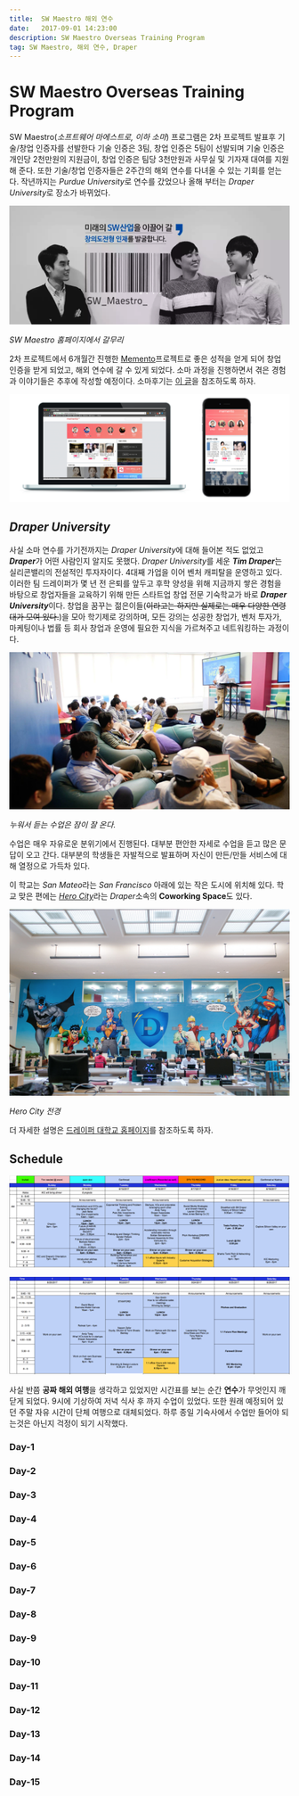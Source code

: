 ```yaml
---
title:  SW Maestro 해외 연수
date:   2017-09-01 14:23:00
description: SW Maestro Overseas Training Program
tag: SW Maestro, 해외 연수, Draper
---
```

# SW Maestro Overseas Training Program

SW Maestro(*소프트웨어 마에스트로, 이하 소마*) 프로그램은 2차 프로젝트 발표후 기술/창업 인증자를 선발한다 기술 인증은 3팀, 창업 인증은 5팀이 선발되며 기술 인증은 개인당 2천만원의 지원금이, 창업 인증은 팀당 3천만원과 사무실 및 기자재 대여를 지원해 준다. 또한 기술/창업 인증자들은 2주간의 해외 연수를 다녀올 수 있는 기회를 얻는다. 작년까지는 *Purdue University*로 연수를 갔었으나 올해 부터는 *Draper University*로 장소가 바뀌었다.

![SW Maestro](../assets/images/attach/draper/swmaestro.png)

*SW Maestro 홈페이지에서 갈무리*

2차 프로젝트에서 6개월간 진행한 [Memento](https://memento.live)프로젝트로 좋은 성적을 얻게 되어 창업 인증을 받게 되었고, 해외 연수에 갈 수 있게 되었다. 소마 과정을 진행하면서 겪은 경험과 이야기들은 추후에 작성할 예정이다. 소마후기는 [이 글](https://blog.maydev.org/2017/sw-maestro-after/)을 참조하도록 하자.

![Memento Service Demo](../assets/images/attach/draper/memento.png)

## *Draper University*

사실 소마 연수를 가기전까지는 *Draper University*에 대해 들어본 적도 없었고 ***Draper***가 어떤 사람인지 알지도 못했다. *Draper University*를 세운 ***Tim Draper***는 실리콘밸리의 전설적인 투자자이다. 4대째 가업을 이어 벤처 캐피탈을 운영하고 있다. 이러한 팀 드레이퍼가 몇 년 전 은퇴를 앞두고 후학 양성을 위해 지금까지 쌓은 경험을 바탕으로 창업자들을 교육하기 위해 만든 스타트업 창업 전문 기숙학교가 바로 ***Draper University***이다. 창업을 꿈꾸는 젊은이들(~~이라고는 하지만 실제로는 매우 다양한 연령대가 모여 있다.~~)을 모아 학기제로 강의하며, 모든 강의는 성공한 창업가, 벤처 투자가, 마케팅이나 법률 등 회사 창업과 운영에 필요한 지식을 가르쳐주고 네트워킹하는 과정이다.


![Draper University에서의 수업시간](../assets/images/attach/draper/draper.jpg)

*누워서 듣는 수업은 잠이 잘 온다.*

수업은 매우 자유로운 분위기에서 진행된다. 대부분 편안한 자세로 수업을 듣고 많은 문답이 오고 간다. 대부분의 학생들은 자발적으로 발표하며 자신이 만든/만들 서비스에 대해 열정으로 가득차 있다.

이 학교는 *San Mateo*라는 *San Francisco* 아래에 있는 작은 도시에 위치해 있다. 학교 맞은 편에는 [*Hero City*](http://www.herocity.com)라는 *Draper*소속의  **Coworking Space**도 있다.

![Hero City](../assets/images/attach/draper/herocity.png)

*Hero City 전경*

더 자세한 설명은 [드레이퍼 대학교 홈페이지](http://www.draperuniversity.com/)를 참조하도록 하자.

## Schedule

![시간표 첫 주](../assets/images/attach/draper/timetable1.png)

![시간표 둘째 주](../assets/images/attach/draper/timetable2.png)

사실 반쯤 **공짜 해외 여행**을 생각하고 있었지만 시간표를 보는 순간 **연수**가 무엇인지 깨닫게 되었다. 9시에 기상하여 저녁 식사 후 까지 수업이 있었다. 또한 원래 예정되어 있던 주말 자유 시간이 단체 여행으로 대체되었다. 하루 종일 기숙사에서 수업만 들어야 되는것은 아닌지 걱정이 되기 시작했다.

### Day-1

### Day-2
### Day-3
### Day-4
### Day-5
### Day-6
### Day-7
### Day-8
### Day-9
### Day-10
### Day-11
### Day-12
### Day-13
### Day-14
### Day-15

